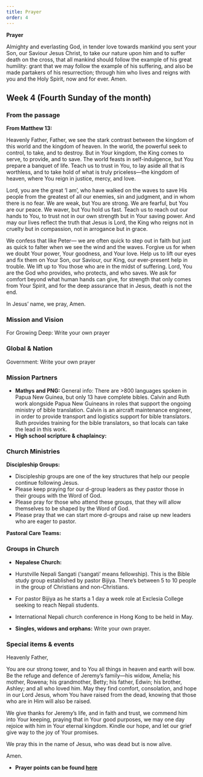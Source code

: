 ```yaml
---
title: Prayer
order: 4
---
```

**Prayer**

Almighty and everlasting God, in tender love towards mankind you sent your Son, our Saviour Jesus Christ, to take our nature upon him and to suffer death on the cross, that all mankind should follow the example of his great humility: grant that we may follow the example of his suffering, and also be made partakers of his resurrection; through him who lives and reigns with you and the Holy Spirit, now and for ever. Amen.



## Week 4 (Fourth Sunday of the month)

### From the passage ###
**From Matthew 13:**

Heavenly Father,
Father, we see the stark contrast between the kingdom of this world and the kingdom of heaven. In the world, the powerful seek to control, to take, and to destroy. But in Your kingdom, the King comes to serve, to provide, and to save. The world feasts in self-indulgence, but You prepare a banquet of life. Teach us to trust in You, to lay aside all that is worthless, and to take hold of what is truly priceless—the kingdom of heaven, where You reign in justice, mercy, and love.

Lord, you are the great ‘I am’, who have walked on the waves to save His people from the greatest of all our enemies, sin and judgment, and in whom there is no fear. 
We are weak, but You are strong. We are fearful, but You are our peace. We waver, but You hold us fast. Teach us to reach out our hands to You, to trust not in our own strength but in Your saving power. And may our lives reflect the truth that Jesus is Lord, the King who reigns not in cruelty but in compassion, not in arrogance but in grace.

We confess that like Peter— we are often quick to step out in faith but just as quick to falter when we see the wind and the waves. Forgive us for when we doubt Your power, Your goodness, and Your love. Help us to lift our eyes and fix them on Your Son, our Saviour, our King, our ever-present help in trouble.
We lift up to You those who are in the midst of suffering. Lord, You are the God who provides, who protects, and who saves. We ask for comfort beyond what human hands can give, for strength that only comes from Your Spirit, and for the deep assurance that in Jesus, death is not the end.

In Jesus’ name, we pray,
Amen.

### Mission and Vision ###
For Growing Deep: Write your own prayer
  
### Global & Nation ###
Government: Write your own prayer

### Mission Partners ###
- **Mathys and PNG:** General info: There are >800 languages spoken in Papua New Guinea, but only 13 have complete bibles. Calvin and Ruth work alongside Papua New Guineans in roles that support the ongoing ministry of bible translation. Calvin is an aircraft maintenance engineer, in order to provide transport and logistics support for bible translators. Ruth provides training for the bible translators, so that locals can take the lead in this work. 
- **High school scripture & chaplaincy:**


### Church Ministries ###
**Discipleship Groups:**
- Discipleship groups are one of the key structures that help our people continue following Jesus. 
- Please keep praying for our d-group leaders as they pastor those in their groups with the Word of God. 
- Please pray for those who attend these groups, that they will allow themselves to be shaped by the Word of God. 
- Please pray that we can start more d-groups and raise up new leaders who are eager to pastor.

**Pastoral Care Teams:**

### Groups in Church ###
- **Nepalese Church:**
- Hurstville Nepali Sangati (‘sangati’ means fellowship). This is the Bible study group established by pastor Bijiya. There’s between 5 to 10 people in the group of Christians and non-Christians.
- For pastor Bijiya as he starts a 1 day a week role at Exclesia College seeking to reach Nepali students.
- International Nepali church conference in Hong Kong to be held in May.  

- **Singles, widows and orphans:** Write your own prayer.


### Special items & events ###
Heavenly Father,

You are our strong tower, and to You all things in heaven and earth will bow. Be the refuge and defence of Jeremy’s family—his widow, Amelia; his mother, Rowena; his grandmother, Betty; his father, Edwin; his brother, Ashley; and all who loved him. May they find comfort, consolation, and hope in our Lord Jesus, whom You have raised from the dead, knowing that those who are in Him will also be raised.  

We give thanks for Jeremy’s life, and in faith and trust, we commend him into Your keeping, praying that in Your good purposes, we may one day rejoice with him in Your eternal kingdom. Kindle our hope, and let our grief give way to the joy of Your promises.  

We pray this in the name of Jesus, who was dead but is now alive.  

Amen.  



- **Prayer points can be found [here](https://stgeorgeshurstville.org.au/prayer)**
